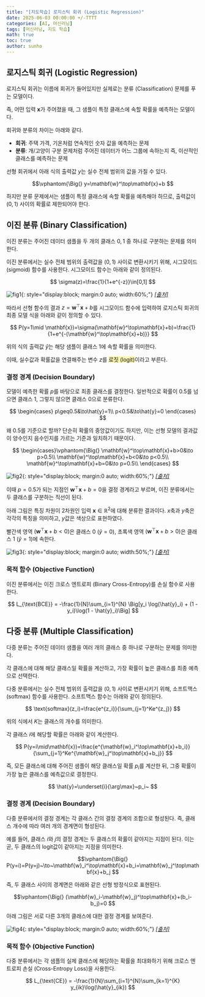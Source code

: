 ```yaml
---
title: "[지도학습] 로지스틱 회귀 (Logistic Regression)"
date: 2025-06-03 00:00:00 +/-TTTT
categories: [AI, 머신러닝]
tags: [머신러닝, 지도 학습]
math: true
toc: true
author: sunho
---
```


## 로지스틱 회귀 (Logistic Regression)

로지스틱 회귀는 이름에 회귀가 들어있지만 실제로는 분류 (Classification) 문제를 푸는 모델이다.

즉, 어떤 입력 $\mathbf{x}$가 주어졌을 때, 그 샘플이 특정 클래스에 속할 확률을 예측하는 모델이다.

회귀와 분류의 차이는 아래와 같다.

- **회귀**: 주택 가격, 기온처럼 연속적인 숫자 값을 예측하는 문제
- **분류**: 개/고양이 구분 문제처럼 주어진 데이터가 어느 그룹에 속하는지 즉, 이산적인 클래스를 예측하는 문제

선형 회귀에서 아래 식의 출력값 $y$는 실수 전체 범위의 값을 가질 수 있다.

$$\vphantom{\Big(}
y=\mathbf{w}^\top\mathbf{x}+b
$$

하지만 분류 문제에서는 샘플이 특정 클래스에 속할 확률을 예측해야 하므로, 출력값이 $(0,1)$ 사이의 확률로 제한되어야 한다.

## 이진 분류 (Binary Classification)

이진 분류는 주어진 데이터 샘플을 두 개의 클래스 $0,1$ 중 하나로 구분하는 문제를 의미한다.

이진 분류에서는 실수 전체 범위의 출력값을 $(0,1)$ 사이로 변환시키기 위해, 시그모이드 (sigmoid) 함수를 사용한다. 시그모이드 함수는 아래와 같이 정의된다.

$$
\sigma(z)=\frac{1}{1+e^{-z}}\in[0,1]
$$

![fig1](ml/3-1.png){: style="display:block; margin:0 auto; width:60%;"}
_[[출처]](https://datasciencebeehive.tistory.com/80)_

따라서 선형 함수의 결과 $z=\mathbf{w}^\top\mathbf{x}+b$를 시그모이드 함수에 입력하여 로지스틱 회귀의 최종 모델 식을 아래와 같이 정의할 수 있다.

$$
P(y=1\mid \mathbf{x})=\sigma(\mathbf{w}^\top\mathbf{x}+b)=\frac{1}{1+e^{-(\mathbf{w}^\top\mathbf{x}+b)}}
$$

위의 식의 출력값 $\hat{y}$는 해당 샘플이 클래스 1에 속할 확률을 의미한다.

이때, 실수값과 확률값을 연결해주는 변수 $z$를 <span style="background-color:#fff5b1">로짓 (logit)</span>이라고 부른다.

### 결정 경계 (Decision Boundary)

모델이 예측한 확률 $p$를 바탕으로 최종 클래스를 결정한다. 일반적으로 확률이 $0.5$를 넘으면 클래스 1, 그렇지 않으면 클래스 0으로 분류한다.

$$
\begin{cases}
p\geq0.5&\to\hat{y}=1\\
p<0.5&\to\hat{y}=0
\end{cases}
$$

왜 $0.5$를 기준으로 할까? 단순히 확률의 중앙값이기도 하지만, 이는 선형 모델의 결과값이 양수인지 음수인지를 가르는 기준과 일치하기 때문이다.

$$
\begin{cases}\vphantom{\Big(}
\mathbf{w}^\top\mathbf{x}+b>0&\to p>0.5\\
\mathbf{w}^\top\mathbf{x}+b<0&\to p<0.5\\
\mathbf{w}^\top\mathbf{x}+b=0&\to p=0.5\\
\end{cases}
$$

![fig2](ml/3-2.png){: style="display:block; margin:0 auto; width:60%;"}
_[[출처]](https://ploomber.io/blog/regression-101/)_

이때 $p=0.5$가 되는 지점인 $\mathbf{w}^\top \mathbf{x}+b=0$을 결정 경계라고 부르며, 이진 분류에서는 두 클래스를 구분하는 직선이 된다.

아래 그림은 특징 차원이 2차원인 입력 $\mathbf{x}\in\mathbb{R}^2$에 대해 분류한 결과이다. $x$축과 $y$축은 각각의 특징을 의미하고, $y$값은 색상으로 표현하였다.

빨간색 영역 $(\mathbf{w}^\top\mathbf{x}+b<0)$은 클래스 0 $(\hat{y}=0)$, 초록색 영역 $(\mathbf{w}^\top\mathbf{x}+b>0)$은 클래스 1 $(\hat{y}=1)$에 속한다.

![fig3](ml/3-3.png){: style="display:block; margin:0 auto; width:50%;"}
_[[출처]](https://ploomber.io/blog/regression-101/)_

### 목적 함수 (Objective Function)

이진 분류에서는 이진 크로스 엔트로피 (Binary Cross-Entropy)를 손실 함수로 사용한다.

$$
L_{\text{BCE}} = -\frac{1}{N}\sum_{i=1}^{N}
\Big[y_i \log(\hat{y}_i) + (1 - y_i)\log(1 - \hat{y}_i)\Big]
$$

## 다중 분류 (Multiple Classification)

다중 분류는 주어진 데이터 샘플을 여러 개의 클래스 중 하나로 구분하는 문제를 의미한다.

각 클래스에 대해 해당 클래스일 확률을 계산하고, 가장 확률이 높은 클래스를 최종 예측으로 선택한다.

다중 분류에서는 실수 전체 범위의 출력값을 $(0,1)$ 사이로 변환시키기 위해, 소프트맥스 (softmax) 함수를 사용한다. 소프트맥스 함수는 아래와 같이 정의된다.

$$
\text{softmax}(z_i)=\frac{e^{z_i}}{\sum_{j=1}^Ke^{z_j}}
$$

위의 식에서 $K$는 클래스의 개수를 의미한다.

각 클래스 $i$에 해당할 확률은 아래와 같이 계산한다.

$$
P(y=i\mid\mathbf{x})=\frac{e^{\mathbf{w}_i^\top\mathbf{x}+b_i}}{\sum_{j=1}^Ke^{\mathbf{w}_j^\top\mathbf{x}+b_j}}
$$

즉, 모든 클래스에 대해 주어진 샘플이 해당 클래스일 확률 $p_i$를 계산한 뒤,
그중 확률이 가장 높은 클래스를 예측값으로 결정한다.

$$
\hat{y}=\underset{i}{\arg\max}~p_i~
$$

### 결정 경계 (Decision Boundary)

다중 분류에서의 결정 경계는 각 클래스 간의 결정 경계의 조합으로 형성된다. 즉, 클래스 개수에 따라 여러 개의 경계면이 형성된다.

예를 들어, 클래스 $i$와 $j$의 결정 경계는 두 클래스의 확률이 같아지는 지점이 된다. 이는 곧, 두 클래스의 logit값이 같아지는 지점을 의미한다.

$$\vphantom{\Big(}
P(y=i)=P(y=j)~\to~\mathbf{w}_i^\top\mathbf{x}+b_i=\mathbf{w}_j^\top\mathbf{x}+b_j
$$

즉, 두 클래스 사이의 경계면은 아래와 같은 선형 방정식으로 표현된다.

$$\vphantom{\Big(}
(\mathbf{w}_i-\mathbf{w}_j)^\top\mathbf{x}+(b_i-b_j)=0
$$

아래 그림은 서로 다른 3개의 클래스에 대한 결정 경계를 보여준다.

![fig4](ml/3-4.png){: style="display:block; margin:0 auto; width:60%;"}
_[[출처]](https://inria.github.io/scikit-learn-mooc/python_scripts/trees_classification.html)_

### 목적 함수 (Objective Function)

다중 분류에서는 각 샘플의 실제 클래스에 해당하는 확률을 최대화하기 위해
크로스 엔트로피 손실 (Cross-Entropy Loss)을 사용한다.

$$
L_{\text{CE}} = -\frac{1}{N}\sum_{i=1}^{N}\sum_{k=1}^{K}
y_{ik}\log(\hat{y}_{ik})
$$
